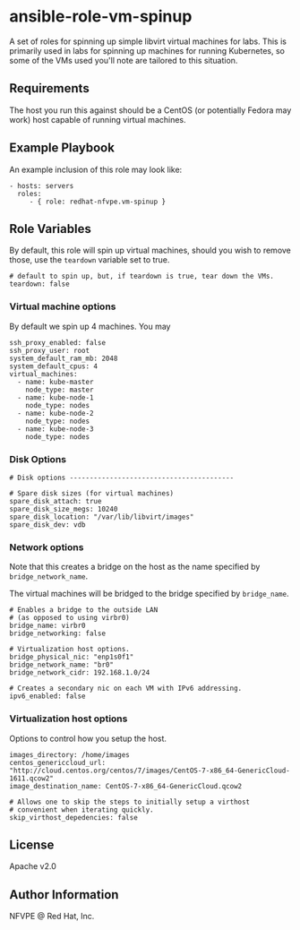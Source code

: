 # ansible-role-vm-spinup

A set of roles for spinning up simple libvirt virtual machines for labs. This is primarily used in labs for spinning up machines for running Kubernetes, so some of the VMs used you'll note are tailored to this situation.

## Requirements

The host you run this against should be a CentOS (or potentially Fedora may work) host capable of running virtual machines.

## Example Playbook

An example inclusion of this role may look like:

    - hosts: servers
      roles:
         - { role: redhat-nfvpe.vm-spinup }

## Role Variables

By default, this role will spin up virtual machines, should you wish to remove those, use the `teardown` variable set to true.

```
# default to spin up, but, if teardown is true, tear down the VMs.
teardown: false
```

### Virtual machine options

By default we spin up 4 machines. You may

```
ssh_proxy_enabled: false
ssh_proxy_user: root
system_default_ram_mb: 2048
system_default_cpus: 4
virtual_machines:
  - name: kube-master
    node_type: master
  - name: kube-node-1
    node_type: nodes
  - name: kube-node-2
    node_type: nodes
  - name: kube-node-3
    node_type: nodes
```

### Disk Options

```
# Disk options -----------------------------------------

# Spare disk sizes (for virtual machines)
spare_disk_attach: true
spare_disk_size_megs: 10240
spare_disk_location: "/var/lib/libvirt/images"
spare_disk_dev: vdb
```

### Network options

Note that this creates a bridge on the host as the name specified by `bridge_network_name`.

The virtual machines will be bridged to the bridge specified by `bridge_name`.

```
# Enables a bridge to the outside LAN
# (as opposed to using virbr0)
bridge_name: virbr0
bridge_networking: false

# Virtualization host options.
bridge_physical_nic: "enp1s0f1"
bridge_network_name: "br0"
bridge_network_cidr: 192.168.1.0/24

# Creates a secondary nic on each VM with IPv6 addressing.
ipv6_enabled: false
```

### Virtualization host options

Options to control how you setup the host.

```
images_directory: /home/images
centos_genericcloud_url: "http://cloud.centos.org/centos/7/images/CentOS-7-x86_64-GenericCloud-1611.qcow2"
image_destination_name: CentOS-7-x86_64-GenericCloud.qcow2

# Allows one to skip the steps to initially setup a virthost
# convenient when iterating quickly.
skip_virthost_depedencies: false
```

## License

Apache v2.0

## Author Information

NFVPE @ Red Hat, Inc.
